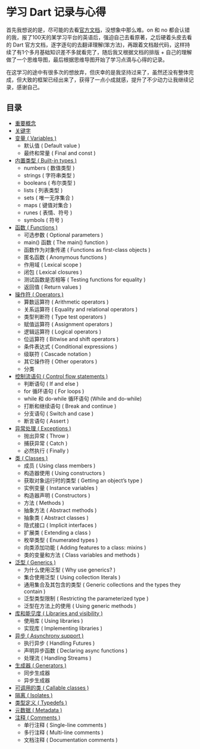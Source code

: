 # 学习 Dart 记录与心得

首先我想说的是，尽可能的去看[官方文档](https://www.dartlang.org/)，没想象中那么难。on 和 no 都会认错的我，报了100天的某学习平台的英语后，强迫自己去看原著，之后硬着头皮去看的 Dart 官方文档，逐字逐句的去翻译理解(笨方法)，再跟着文档敲代码，这样持续了有1个多月基础知识差不多就看完了，随后我又根据文档的排版 + 自己的理解做了一个思维导图，最后根据思维导图开始了学习点滴与心得的记录。

在这学习的途中有很多次的想放弃，但庆幸的是我坚持过来了，虽然还没有整体完成，但大致的框架已经出来了，获得了一点小成就感，提升了不少动力让我继续记录，感谢自己。


## 目录

* [重要概念](./resource/md/重要概念.md)
* [关键字](https://www.dartlang.org/guides/language/language-tour#keywords)
* [变量 ( Variables )](./resource/md/变量.md)
	* 默认值 ( Default value )
	* 最终和常量 ( Final and const )
* [内置类型 ( Built-in types )](./resource/md/内置类型.md)
	* numbers ( 数值类型 )
	* strings ( 字符串类型 )
	* booleans ( 布尔类型 )
	* lists ( 列表类型 )
	* sets ( 唯一无序集合 )
	* maps ( 键值对集合 )
	* runes ( 表情、符号 )
	* symbols ( 符号 )
* [函数 ( Functions )](./resource/md/函数.md)
	* 可选参数 ( Optional parameters )
	* main() 函数 ( The main() function )
	* 函数作为对象传递 ( Functions as first-class objects )
	* 匿名函数 ( Anonymous functions )
	* 作用域 ( Lexical scope )
	* 闭包 ( Lexical closures )
	* 测试函数是否相等 ( Testing functions for equality )
	* 返回值 ( Return values )
* [操作符 ( Operators )](./resource/md/操作符.md)
	* 算数运算符 ( Arithmetic operators )
	* 关系运算符 ( Equality and relational operators )
	* 类型判断符 ( Type test operators )
	* 赋值运算符 ( Assignment operators )
	* 逻辑运算符 ( Logical operators )
	* 位运算符 ( Bitwise and shift operators )
	* 条件表达式 ( Conditional expressions )
	* 级联符 ( Cascade notation )
	* 其它操作符 ( Other operators )
	* 分类
* [控制流语句 ( Control flow statements )](./resource/md/控制流语句.md)
	* 判断语句 ( If and else )
	* for 循环语句 ( For loops )
	* while 和 do-while 循环语句 (While and do-while)
	* 打断和继续语句 ( Break and continue )
	* 分支语句 ( Switch and case )
	* 断言语句 ( Assert )
* [异常处理 ( Exceptions )](./resource/md/异常处理.md)
	* 抛出异常 ( Throw )
	* 捕获异常 ( Catch )
	* 必然执行 ( Finally )
* [类 ( Classes )](./resource/md/类.md)
	* 成员 ( Using class members )
	* 构造器使用 ( Using constructors )
	* 获取对象运行时的类型 ( Getting an object’s type )
	* 实例变量 ( Instance variables )
	* 构造器声明 ( Constructors )
	* 方法 ( Methods )
	* 抽象方法 ( Abstract methods )
	* 抽象类 ( Abstract classes )
	* 隐式接口 ( Implicit interfaces )
	* 扩展类 ( Extending a class )
	* 枚举类型 ( Enumerated types )
	* 向类添加功能 ( Adding features to a class: mixins )
	* 类的变量和方法 ( Class variables and methods )
* [泛型 ( Generics )](./resource/md/泛型.md)
	* 为什么使用泛型 ( Why use generics? )
	* 集合使用泛型 ( Using collection literals )
	* 通用集合及其包含的类型 ( Generic collections and the types they contain )
	* 泛型类型限制 ( Restricting the parameterized type )
	* 泛型在方法上的使用 ( Using generic methods )
* [库和能见度 ( Libraries and visibility )](./resource/md/库和能见度.md)
	* 使用库 ( Using libraries )
	* 实现库 ( Implementing libraries )
* [异步 ( Asynchrony support )](./resource/md/异步.md)
	* 执行异步 ( Handling Futures )
	* 声明异步函数 ( Declaring async functions )
	* 处理流 ( Handling Streams )
* [生成器 ( Generators )](./resource/md/生成器.md)
	* 同步生成器
	* 异步生成器
* [可调用的类 ( Callable classes )](./resource/md/可调用的类.md)
* [隔离 ( Isolates )](./resource/md/隔离.md)
* [类型定义 ( Typedefs )](./resource/md/类型定义.md)
* [元数据 ( Metadata )](./resource/md/元数据.md)
* [注释 ( Comments )](./resource/md/注释.md)
	* 单行注释 ( Single-line comments )
	* 多行注释 ( Multi-line comments )
	* 文档注释 ( Documentation comments )

	
